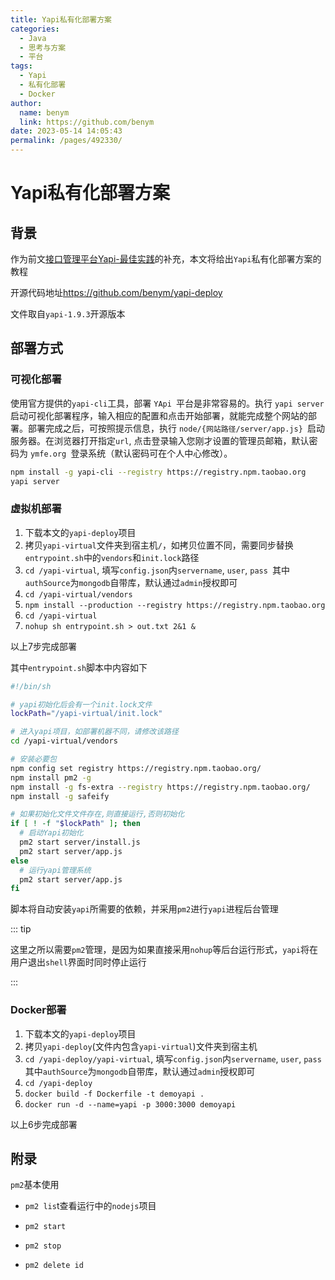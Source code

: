 ```yaml
---
title: Yapi私有化部署方案
categories: 
  - Java
  - 思考与方案
  - 平台
tags: 
  - Yapi
  - 私有化部署
  - Docker
author: 
  name: benym
  link: https://github.com/benym
date: 2023-05-14 14:05:43
permalink: /pages/492330/
---
```


# Yapi私有化部署方案

## 背景

作为前文[接口管理平台Yapi-最佳实践](https://cloud.benym.cn/pages/747050/)的补充，本文将给出`Yapi`私有化部署方案的教程

开源代码地址<https://github.com/benym/yapi-deploy>

文件取自`yapi-1.9.3`开源版本

## 部署方式

### 可视化部署

使用官方提供的`yapi-cli`工具，部署 `YApi `平台是非常容易的。执行 `yapi server `启动可视化部署程序，输入相应的配置和点击开始部署，就能完成整个网站的部署。部署完成之后，可按照提示信息，执行 `node/{网站路径/server/app.js} `启动服务器。在浏览器打开指定`url`, 点击登录输入您刚才设置的管理员邮箱，默认密码为 `ymfe.org `登录系统（默认密码可在个人中心修改）。

```bash
npm install -g yapi-cli --registry https://registry.npm.taobao.org
yapi server 
```

### 虚拟机部署

1. 下载本文的`yapi-deploy`项目
2. 拷贝`yapi-virtual`文件夹到宿主机`/`，如拷贝位置不同，需要同步替换`entrypoint.sh`中的`vendors`和`init.lock`路径
3. `cd /yapi-virtual`, 填写`config.json`内`servername`, `user`, `pass `其中`authSource`为`mongodb`自带库，默认通过`admin`授权即可
4. `cd /yapi-virtual/vendors`
5. `npm install --production --registry https://registry.npm.taobao.org`
6. `cd /yapi-virtual`
7. `nohup sh entrypoint.sh > out.txt 2&1 &`

以上7步完成部署

其中`entrypoint.sh`脚本中内容如下

```sh
#!/bin/sh

# yapi初始化后会有一个init.lock文件
lockPath="/yapi-virtual/init.lock"

# 进入yapi项目，如部署机器不同，请修改该路径
cd /yapi-virtual/vendors

# 安装必要包
npm config set registry https://registry.npm.taobao.org/
npm install pm2 -g
npm install -g fs-extra --registry https://registry.npm.taobao.org/
npm install -g safeify

# 如果初始化文件文件存在,则直接运行,否则初始化
if [ ! -f "$lockPath" ]; then
  # 启动Yapi初始化
  pm2 start server/install.js
  pm2 start server/app.js
else
  # 运行yapi管理系统
  pm2 start server/app.js
fi
```

脚本将自动安装`yapi`所需要的依赖，并采用`pm2`进行`yapi`进程后台管理

::: tip

这里之所以需要`pm2`管理，是因为如果直接采用`nohup`等后台运行形式，`yapi`将在用户退出`shell`界面时同时停止运行

:::

### Docker部署

1. 下载本文的`yapi-deploy`项目
2. 拷贝`yapi-deploy`(文件内包含`yapi-virtual`)文件夹到宿主机
3. `cd /yapi-deploy/yapi-virtual`, 填写`config.json`内`servername`, `user`, `pass `其中`authSource`为`mongodb`自带库，默认通过`admin`授权即可
4. `cd /yapi-deploy`
5. `docker build -f Dockerfile -t demoyapi .`
6. `docker run -d --name=yapi -p 3000:3000 demoyapi`

以上6步完成部署

## 附录

`pm2`基本使用

- `pm2 lis`t查看运行中的`nodejs`项目

- `pm2 start`

- `pm2 stop`

- `pm2 delete id`



